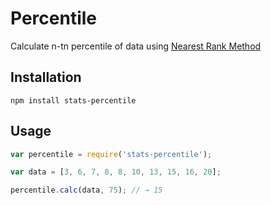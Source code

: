 # Percentile
Calculate n-tn percentile of data using [Nearest Rank Method](http://en.wikipedia.org/wiki/Percentile#The_Nearest_Rank_method)

## Installation

```
npm install stats-percentile
```

## Usage

```js
var percentile = require('stats-percentile');

var data = [3, 6, 7, 8, 8, 10, 13, 15, 16, 20];

percentile.calc(data, 75); // → 15
```
